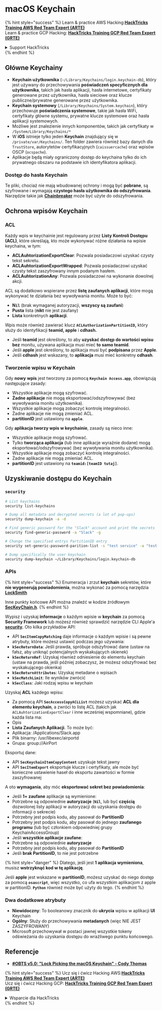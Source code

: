 # macOS Keychain

{% hint style="success" %}
Learn & practice AWS Hacking:<img src="../../.gitbook/assets/arte.png" alt="" data-size="line">[**HackTricks Training AWS Red Team Expert (ARTE)**](https://training.hacktricks.xyz/courses/arte)<img src="../../.gitbook/assets/arte.png" alt="" data-size="line">\
Learn & practice GCP Hacking: <img src="../../.gitbook/assets/grte.png" alt="" data-size="line">[**HackTricks Training GCP Red Team Expert (GRTE)**<img src="../../.gitbook/assets/grte.png" alt="" data-size="line">](https://training.hacktricks.xyz/courses/grte)

<details>

<summary>Support HackTricks</summary>

* Check the [**subscription plans**](https://github.com/sponsors/carlospolop)!
* **Join the** 💬 [**Discord group**](https://discord.gg/hRep4RUj7f) or the [**telegram group**](https://t.me/peass) or **follow** us on **Twitter** 🐦 [**@hacktricks\_live**](https://twitter.com/hacktricks\_live)**.**
* **Share hacking tricks by submitting PRs to the** [**HackTricks**](https://github.com/carlospolop/hacktricks) and [**HackTricks Cloud**](https://github.com/carlospolop/hacktricks-cloud) github repos.

</details>
{% endhint %}

## Główne Keychainy

* **Keychain użytkownika** (`~/Library/Keychains/login.keychain-db`), który jest używany do przechowywania **poświadczeń specyficznych dla użytkownika**, takich jak hasła aplikacji, hasła internetowe, certyfikaty generowane przez użytkownika, hasła sieciowe oraz klucze publiczne/prywatne generowane przez użytkownika.
* **Keychain systemowy** (`/Library/Keychains/System.keychain`), który przechowuje **poświadczenia systemowe**, takie jak hasła WiFi, certyfikaty główne systemu, prywatne klucze systemowe oraz hasła aplikacji systemowych.
* Możliwe jest znalezienie innych komponentów, takich jak certyfikaty w `/System/Library/Keychains/*`
* W **iOS** istnieje tylko jeden **Keychain** znajdujący się w `/private/var/Keychains/`. Ten folder zawiera również bazy danych dla `TrustStore`, autorytetów certyfikacyjnych (`caissuercache`) oraz wpisów OSCP (`ocspache`).
* Aplikacje będą miały ograniczony dostęp do keychaina tylko do ich prywatnego obszaru na podstawie ich identyfikatora aplikacji.

### Dostęp do hasła Keychain

Te pliki, chociaż nie mają wbudowanej ochrony i mogą być **pobrane**, są szyfrowane i wymagają **czystego hasła użytkownika do odszyfrowania**. Narzędzie takie jak [**Chainbreaker**](https://github.com/n0fate/chainbreaker) może być użyte do odszyfrowania.

## Ochrona wpisów Keychain

### ACL

Każdy wpis w keychainie jest regulowany przez **Listy Kontroli Dostępu (ACL)**, które określają, kto może wykonywać różne działania na wpisie keychaina, w tym:

* **ACLAuhtorizationExportClear**: Pozwala posiadaczowi uzyskać czysty tekst sekretu.
* **ACLAuhtorizationExportWrapped**: Pozwala posiadaczowi uzyskać czysty tekst zaszyfrowany innym podanym hasłem.
* **ACLAuhtorizationAny**: Pozwala posiadaczowi na wykonanie dowolnej akcji.

ACL są dodatkowo wspierane przez **listę zaufanych aplikacji**, które mogą wykonywać te działania bez wywoływania monitu. Może to być:

* **N`il`** (brak wymaganej autoryzacji, **wszyscy są zaufani**)
* **Pusta** lista (**nikt** nie jest zaufany)
* **Lista** konkretnych **aplikacji**.

Wpis może również zawierać klucz **`ACLAuthorizationPartitionID`,** który służy do identyfikacji **teamid, apple** i **cdhash.**

* Jeśli **teamid** jest określony, to aby **uzyskać dostęp do wartości wpisu** **bez** monitu, używana aplikacja musi mieć **to samo teamid**.
* Jeśli **apple** jest określony, to aplikacja musi być **podpisana** przez **Apple**.
* Jeśli **cdhash** jest wskazany, to **aplikacja** musi mieć konkretny **cdhash**.

### Tworzenie wpisu w Keychain

Gdy **nowy** **wpis** jest tworzony za pomocą **`Keychain Access.app`**, obowiązują następujące zasady:

* Wszystkie aplikacje mogą szyfrować.
* **Żadne aplikacje** nie mogą eksportować/odszyfrowywać (bez wywoływania monitu użytkownika).
* Wszystkie aplikacje mogą zobaczyć kontrolę integralności.
* Żadne aplikacje nie mogą zmieniać ACL.
* **partitionID** jest ustawiony na **`apple`**.

Gdy **aplikacja tworzy wpis w keychainie**, zasady są nieco inne:

* Wszystkie aplikacje mogą szyfrować.
* Tylko **tworząca aplikacja** (lub inne aplikacje wyraźnie dodane) mogą eksportować/odszyfrowywać (bez wywoływania monitu użytkownika).
* Wszystkie aplikacje mogą zobaczyć kontrolę integralności.
* Żadne aplikacje nie mogą zmieniać ACL.
* **partitionID** jest ustawiony na **`teamid:[teamID tutaj]`**.

## Uzyskiwanie dostępu do Keychain

### `security`
```bash
# List keychains
security list-keychains

# Dump all metadata and decrypted secrets (a lot of pop-ups)
security dump-keychain -a -d

# Find generic password for the "Slack" account and print the secrets
security find-generic-password -a "Slack" -g

# Change the specified entrys PartitionID entry
security set-generic-password-parition-list -s "test service" -a "test acount" -S

# Dump specifically the user keychain
security dump-keychain ~/Library/Keychains/login.keychain-db
```
### APIs

{% hint style="success" %}
Enumeracja i zrzut **keychain** sekretów, które **nie wygenerują powiadomienia**, można wykonać za pomocą narzędzia [**LockSmith**](https://github.com/its-a-feature/LockSmith)

Inne punkty końcowe API można znaleźć w kodzie źródłowym [**SecKeyChain.h**](https://opensource.apple.com/source/libsecurity\_keychain/libsecurity\_keychain-55017/lib/SecKeychain.h.auto.html).
{% endhint %}

Wypisz i uzyskaj **informacje** o każdym wpisie w **keychain** za pomocą **Security Framework** lub możesz również sprawdzić narzędzie CLI Apple'a [**security**](https://opensource.apple.com/source/Security/Security-59306.61.1/SecurityTool/macOS/security.c.auto.html)**.** Oto kilka przykładów API:

* API **`SecItemCopyMatching`** daje informacje o każdym wpisie i są pewne atrybuty, które możesz ustawić podczas jego używania:
* **`kSecReturnData`**: Jeśli prawda, spróbuje odszyfrować dane (ustaw na fałsz, aby uniknąć potencjalnych wyskakujących okienek)
* **`kSecReturnRef`**: Uzyskaj również odniesienie do elementu keychain (ustaw na prawda, jeśli później zobaczysz, że możesz odszyfrować bez wyskakującego okienka)
* **`kSecReturnAttributes`**: Uzyskaj metadane o wpisach
* **`kSecMatchLimit`**: Ile wyników zwrócić
* **`kSecClass`**: Jaki rodzaj wpisu w keychain

Uzyskaj **ACL** każdego wpisu:

* Za pomocą API **`SecAccessCopyACLList`** możesz uzyskać **ACL dla elementu keychain**, a zwróci to listę ACL (takich jak `ACLAuhtorizationExportClear` i inne wcześniej wspomniane), gdzie każda lista ma:
* Opis
* **Lista Zaufanych Aplikacji**. To może być:
* Aplikacja: /Applications/Slack.app
* Plik binarny: /usr/libexec/airportd
* Grupa: group://AirPort

Eksportuj dane:

* API **`SecKeychainItemCopyContent`** uzyskuje tekst jawny
* API **`SecItemExport`** eksportuje klucze i certyfikaty, ale może być konieczne ustawienie haseł do eksportu zawartości w formie zaszyfrowanej

A oto **wymagania**, aby móc **eksportować sekret bez powiadomienia**:

* Jeśli **1+ zaufane** aplikacje są wymienione:
* Potrzebne są odpowiednie **autoryzacje** (**`Nil`**, lub być **częścią** dozwolonej listy aplikacji w autoryzacji do uzyskania dostępu do informacji o sekrecie)
* Potrzebny jest podpis kodu, aby pasował do **PartitionID**
* Potrzebny jest podpis kodu, aby pasował do jednego **zaufanego programu** (lub być członkiem odpowiedniej grupy KeychainAccessGroup)
* Jeśli **wszystkie aplikacje zaufane**:
* Potrzebne są odpowiednie **autoryzacje**
* Potrzebny jest podpis kodu, aby pasował do **PartitionID**
* Jeśli **brak PartitionID**, to nie jest potrzebne

{% hint style="danger" %}
Dlatego, jeśli jest **1 aplikacja wymieniona**, musisz **wstrzyknąć kod w tę aplikację**.

Jeśli **apple** jest wskazane w **partitionID**, możesz uzyskać do niego dostęp za pomocą **`osascript`**, więc wszystko, co ufa wszystkim aplikacjom z apple w partitionID. **`Python`** również może być użyty do tego.
{% endhint %}

### Dwa dodatkowe atrybuty

* **Niewidoczny**: To booleanowy znacznik do **ukrycia** wpisu w aplikacji **UI** Keychain
* **Ogólny**: Służy do przechowywania **metadanych** (więc NIE JEST ZASZYFROWANY)
* Microsoft przechowywał w postaci jawnej wszystkie tokeny odświeżania do uzyskania dostępu do wrażliwego punktu końcowego.

## Referencje

* [**#OBTS v5.0: "Lock Picking the macOS Keychain" - Cody Thomas**](https://www.youtube.com/watch?v=jKE1ZW33JpY)

{% hint style="success" %}
Ucz się i ćwicz Hacking AWS:<img src="../../.gitbook/assets/arte.png" alt="" data-size="line">[**HackTricks Training AWS Red Team Expert (ARTE)**](https://training.hacktricks.xyz/courses/arte)<img src="../../.gitbook/assets/arte.png" alt="" data-size="line">\
Ucz się i ćwicz Hacking GCP: <img src="../../.gitbook/assets/grte.png" alt="" data-size="line">[**HackTricks Training GCP Red Team Expert (GRTE)**<img src="../../.gitbook/assets/grte.png" alt="" data-size="line">](https://training.hacktricks.xyz/courses/grte)

<details>

<summary>Wsparcie dla HackTricks</summary>

* Sprawdź [**plany subskrypcyjne**](https://github.com/sponsors/carlospolop)!
* **Dołącz do** 💬 [**grupy Discord**](https://discord.gg/hRep4RUj7f) lub [**grupy telegram**](https://t.me/peass) lub **śledź** nas na **Twitterze** 🐦 [**@hacktricks\_live**](https://twitter.com/hacktricks\_live)**.**
* **Podziel się trikami hackingowymi, przesyłając PR-y do** [**HackTricks**](https://github.com/carlospolop/hacktricks) i [**HackTricks Cloud**](https://github.com/carlospolop/hacktricks-cloud) repozytoriów na githubie.

</details>
{% endhint %}
